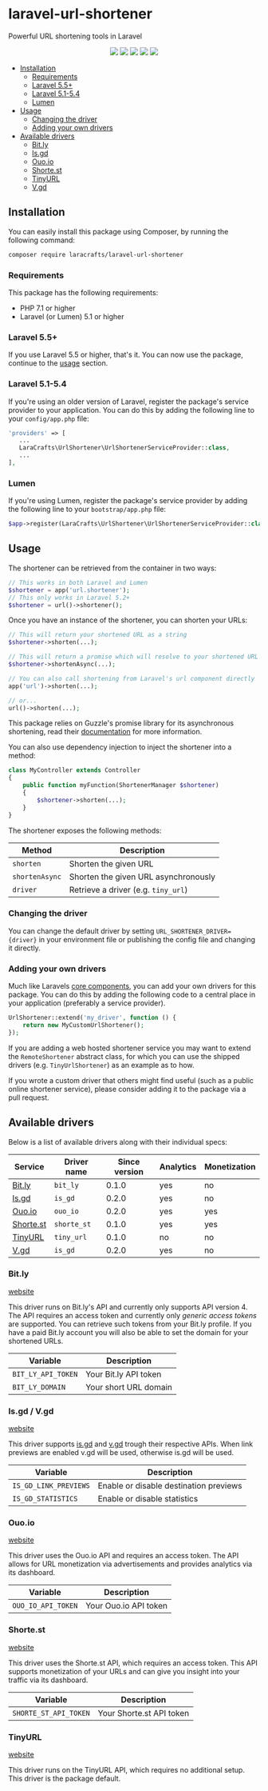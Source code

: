 # laravel-url-shortener
Powerful URL shortening tools in Laravel

<p align="center">
    <a href="https://travis-ci.org/LaraCrafts/laravel-url-shortener"><img src="https://travis-ci.org/LaraCrafts/laravel-url-shortener.svg?branch=master"></a>
    <a href="https://packagist.org/packages/laracrafts/laravel-url-shortener"><img src="https://poser.pugx.org/laracrafts/laravel-url-shortener/downloads"></a>
    <a href="https://packagist.org/packages/laracrafts/laravel-url-shortener"><img src="https://poser.pugx.org/laracrafts/laravel-url-shortener/version"></a>
    <a href="https://scrutinizer-ci.com/g/LaraCrafts/laravel-url-shortener/"><img src="https://scrutinizer-ci.com/g/LaraCrafts/laravel-url-shortener/badges/coverage.png?b=master"></a>
    <a href="https://packagist.org/packages/laracrafts/laravel-url-shortener"><img src="https://poser.pugx.org/laracrafts/laravel-url-shortener/license"></a>
</p>

- [Installation](#installation)
    - [Requirements](#requirements)
    - [Laravel 5.5+](#laravel-55)
    - [Laravel 5.1-5.4](#laravel-51-54)
    - [Lumen](#lumen)
- [Usage](#usage)
    - [Changing the driver](#changing-the-driver)
    - [Adding your own drivers](#adding-your-own-drivers)
- [Available drivers](#available-drivers)
    - [Bit.ly](#bitly)
    - [Is.gd](#isgd--vgd)
    - [Ouo.io](#ouoio)
    - [Shorte.st](#shortest)
    - [TinyURL](#tinyurl)
    - [V.gd](#isgd--vgd)
    
## Installation
You can easily install this package using Composer, by running the following command:

```bash
composer require laracrafts/laravel-url-shortener
```

### Requirements
This package has the following requirements:

- PHP 7.1 or higher
- Laravel (or Lumen) 5.1 or higher

### Laravel 5.5+
If you use Laravel 5.5 or higher, that's it. You can now use the package, continue to the [usage](#usage) section.

### Laravel 5.1-5.4
If you're using an older version of Laravel, register the package's service provider to your application. You can do
this by adding the following line to your `config/app.php` file:

```php
'providers' => [
   ...
   LaraCrafts\UrlShortener\UrlShortenerServiceProvider::class,
   ...
],
```

### Lumen
If you're using Lumen, register the package's service provider by adding the following line to your `bootstrap/app.php`
file:

```php
$app->register(LaraCrafts\UrlShortener\UrlShortenerServiceProvider::class);
```

## Usage
The shortener can be retrieved from the container in two ways:

```php
// This works in both Laravel and Lumen
$shortener = app('url.shortener');
// This only works in Laravel 5.2+
$shortener = url()->shortener();
```

Once you have an instance of the shortener, you can shorten your URLs:

```php
// This will return your shortened URL as a string
$shortener->shorten(...);

// This will return a promise which will resolve to your shortened URL
$shortener->shortenAsync(...);

// You can also call shortening from Laravel's url component directly
app('url')->shorten(...);

// or...
url()->shorten(...);
```

This package relies on Guzzle's promise library for its asynchronous shortening, read their
[documentation](https://github.com/guzzle/promises) for more information.

You can also use dependency injection to inject the shortener into a method:

```php
class MyController extends Controller
{
    public function myFunction(ShortenerManager $shortener)
    {
        $shortener->shorten(...);
    }
}
```

The shortener exposes the following methods:

Method         | Description
---------------|-------------------------------------
`shorten`      | Shorten the given URL
`shortenAsync` | Shorten the given URL asynchronously
`driver`       | Retrieve a driver (e.g. `tiny_url`)

### Changing the driver
You can change the default driver by setting `URL_SHORTENER_DRIVER={driver}` in your environment file or publishing the
config file and changing it directly.

### Adding your own drivers
Much like Laravels [core components](https://laravel.com/docs/5.0/extending#managers-and-factories), you can add your
own drivers for this package. You can do this by adding the following code to a central place in your application
(preferably a service provider).

```php
UrlShortener::extend('my_driver', function () {
    return new MyCustomUrlShortener();
});
```

If you are adding a web hosted shortener service you may want to extend the `RemoteShortener` abstract class, for which
you can use the shipped drivers (e.g. `TinyUrlShortener`) as an example as to how.

If you wrote a custom driver that others might find useful (such as a public online shortener service), please consider
adding it to the package via a pull request.

## Available drivers
Below is a list of available drivers along with their individual specs:

Service                | Driver name | Since version | Analytics | Monetization
-----------------------|-------------|---------------|-----------|-----------------
[Bit.ly](#bitly)       | `bit_ly`    | 0.1.0         | yes       | no
[Is.gd](#isgd--vgd)    | `is_gd`     | 0.2.0         | yes       | no
[Ouo.io](#ouoio)       | `ouo_io`    | 0.2.0         | yes       | yes
[Shorte.st](#shortest) | `shorte_st` | 0.1.0         | yes       | yes
[TinyURL](#tinyurl)    | `tiny_url`  | 0.1.0         | no        | no
[V.gd](#isgd--vgd)     | `is_gd`     | 0.2.0         | yes       | no

### Bit.ly
[website](https://bit.ly)

This driver runs on Bit.ly's API and currently only supports API version 4. The API requires an access token and
currently only _generic access tokens_ are supported. You can retrieve such tokens from your Bit.ly profile. If you have
a paid Bit.ly account you will also be able to set the domain for your shortened URLs.

Variable           | Description
-------------------|----------------------
`BIT_LY_API_TOKEN` | Your Bit.ly API token
`BIT_LY_DOMAIN`    | Your short URL domain

### Is.gd / V.gd
[website](https://is.gd)

This driver supports [is.gd](https://is.gd) and [v.gd](https://v.gd) trough their respective APIs. When link previews
are enabled v.gd will be used, otherwise is.gd will be used.

Variable              | Description
----------------------|----------------------------------------
`IS_GD_LINK_PREVIEWS` | Enable or disable destination previews
`IS_GD_STATISTICS`    | Enable or disable statistics

### Ouo.io
[website](https://ouo.io)

This driver uses the Ouo.io API and requires an access token. The API allows for URL monetization via advertisements and
provides analytics via its dashboard.

Variable           | Description 
-------------------|----------------------
`OUO_IO_API_TOKEN` | Your Ouo.io API token

### Shorte.st
[website](https://shorte.st)

This driver uses the Shorte.st API, which requires an access token. This API supports monetization of your URLs and can
give you insight into your traffic via its dashboard.

Variable              | Description
----------------------|-------------------------
`SHORTE_ST_API_TOKEN` | Your Shorte.st API token

### TinyURL
[website](http://tinyurl.com)

This driver runs on the TinyURL API, which requires no additional setup. This driver is the package default.
